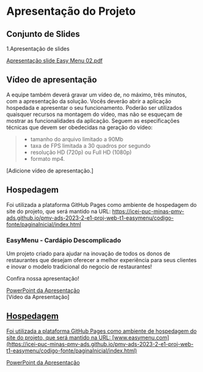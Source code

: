 # Apresentação do Projeto

## Conjunto de Slides

1.Apresentação de slides

[Apresentação slide Easy Menu 02.pdf](https://github.com/ICEI-PUC-Minas-PMV-ADS/pmv-ads-2023-2-e1-proj-web-t1-easymenu/files/13620461/Apresentacao.slide.Easy.Menu.02.pdf)



## Vídeo de apresentação

A equipe também deverá gravar um vídeo de, no máximo, três minutos, com a apresentação da solução. Vocês deverão abrir a aplicação hospedada e apresentar o seu funcionamento.  Poderão ser utilizados quaisquer recursos na montagem do vídeo, mas não se esqueçam de mostrar as funcionalidades da aplicação. Seguem as especificações técnicas que devem ser obedecidas na geração do vídeo:

> - tamanho do arquivo limitado a 90Mb
> - taxa de FPS limitada a 30 quadros por segundo
> - resolução HD (720p) ou Full HD (1080p)
> - formato mp4.

[Adicione vídeo de apresentação.]

## Hospedagem

Foi utilizada a plataforma GitHub Pages como ambiente de hospedagem do site do projeto, que será mantido na URL: https://icei-puc-minas-pmv-ads.github.io/pmv-ads-2023-2-e1-proj-web-t1-easymenu/codigo-fonte/paginaInicial/index.html

### EasyMenu - Cardápio Descomplicado

Um projeto criado para ajudar na inovação de todos os donos de restaurantes que desejam oferecer a melhor experiência para seus clientes e inovar o modelo tradicional do negocio de restaurantes!

Confira nossa apresentação!


[PowerPoint da Apresentação](https://github.com/ICEI-PUC-Minas-PMV-ADS/pmv-ads-2023-2-e1-proj-web-t1-easymenu/files/13620461/Apresentacao.slide.Easy.Menu.02.pdf) 
<br>
[Vídeo da Apresentação] <a href="Apresentacao EasyMenu (Editado).mp4">

## Hospedagem

Foi utilizada a plataforma GitHub Pages como ambiente de hospedagem do site do projeto, que será mantido na URL: [www.easymenu.com](https://icei-puc-minas-pmv-ads.github.io/pmv-ads-2023-2-e1-proj-web-t1-easymenu/codigo-fonte/paginaInicial/index.html)

<a href="Apresentação final - ADS - Projeto Web Front-End - Turma 5 - Eixo 1 !.pptx">PowerPoint da Apresentação
